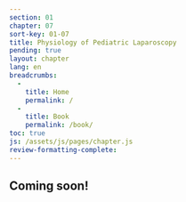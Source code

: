 ```yaml
---
section: 01
chapter: 07
sort-key: 01-07
title: Physiology of Pediatric Laparoscopy
pending: true
layout: chapter
lang: en
breadcrumbs:
  - 
    title: Home
    permalink: /
  - 
    title: Book
    permalink: /book/
toc: true
js: /assets/js/pages/chapter.js
review-formatting-complete: 
---
```


## Coming soon!